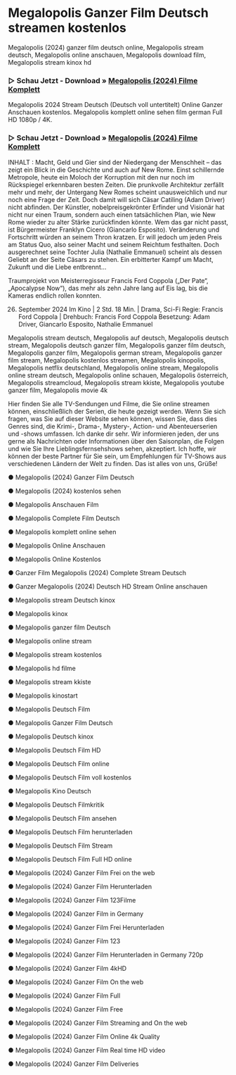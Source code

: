 # Megalopolis Ganzer Film Deutsch streamen kostenlos
Megalopolis (2024) ganzer film deutsch online, Megalopolis stream deutsch, Megalopolis online anschauen, Megalopolis download film, Megalopolis stream kinox hd

### ▷ Schau Jetzt - Download » [Megalopolis (2024) Filme Komplett](https://t.co/WTKQIK5TPP)

Megalopolis 2024 Stream Deutsch (Deutsch voll untertitelt) Online Ganzer Anschauen kostenlos. Megalopolis komplett online sehen film german Full HD 1080p / 4K.

### ▷ Schau Jetzt - Download » [Megalopolis (2024) Filme Komplett](https://t.co/WTKQIK5TPP)

INHALT : Macht, Geld und Gier sind der Niedergang der Menschheit – das zeigt ein Blick in die Geschichte und auch auf New Rome. Einst schillernde Metropole, heute ein Moloch der Korruption mit den nur noch im Rückspiegel erkennbaren besten Zeiten. Die prunkvolle Architektur zerfällt mehr und mehr, der Untergang New Romes scheint unausweichlich und nur noch eine Frage der Zeit. Doch damit will sich Cäsar Catiling (Adam Driver) nicht abfinden. Der Künstler, nobelpreisgekrönter Erfinder und Visionär hat nicht nur einen Traum, sondern auch einen tatsächlichen Plan, wie New Rome wieder zu alter Stärke zurückfinden könnte. Wem das gar nicht passt, ist Bürgermeister Franklyn Cicero (Giancarlo Esposito). Veränderung und Fortschritt würden an seinem Thron kratzen. Er will jedoch um jeden Preis am Status Quo, also seiner Macht und seinem Reichtum festhalten. Doch ausgerechnet seine Tochter Julia (Nathalie Emmanuel) scheint als dessen Geliebt an der Seite Cäsars zu stehen. Ein erbitterter Kampf um Macht, Zukunft und die Liebe entbrennt…

Traumprojekt von Meisterregisseur Francis Ford Coppola („Der Pate“, „Apocalypse Now“), das mehr als zehn Jahre lang auf Eis lag, bis die Kameras endlich rollen konnten.

26. September 2024 Im Kino | 2 Std. 18 Min. | Drama, Sci-Fi
Regie: Francis Ford Coppola | Drehbuch: Francis Ford Coppola
Besetzung: Adam Driver, Giancarlo Esposito, Nathalie Emmanuel

Megalopolis stream deutsch, Megalopolis auf deutsch, Megalopolis deutsch stream, Megalopolis deutsch ganzer film, Megalopolis ganzer film deutsch, Megalopolis ganzer film, Megalopolis german stream, Megalopolis ganzer film stream, Megalopolis kostenlos streamen, Megalopolis kinopolis, Megalopolis netflix deutschland, Megalopolis online stream, Megalopolis online stream deutsch, Megalopolis online schauen, Megalopolis österreich, Megalopolis streamcloud, Megalopolis stream kkiste, Megalopolis youtube ganzer film, Megalopolis movie 4k

Hier finden Sie alle TV-Sendungen und Filme, die Sie online streamen können, einschließlich der Serien, die heute gezeigt werden. Wenn Sie sich fragen, was Sie auf dieser Website sehen können, wissen Sie, dass dies Genres sind, die Krimi-, Drama-, Mystery-, Action- und Abenteuerserien und -shows umfassen. Ich danke dir sehr. Wir informieren jeden, der uns gerne als Nachrichten oder Informationen über den Saisonplan, die Folgen und wie Sie Ihre Lieblingsfernsehshows sehen, akzeptiert. Ich hoffe, wir können der beste Partner für Sie sein, um Empfehlungen für TV-Shows aus verschiedenen Ländern der Welt zu finden. Das ist alles von uns, Grüße!

● Megalopolis (2024) Ganzer Film Deutsch

● Megalopolis (2024) kostenlos sehen

● Megalopolis Anschauen Film

● Megalopolis Complete Film Deutsch

● Megalopolis komplett online sehen

● Megalopolis Online Anschauen

● Megalopolis Online Kostenlos

● Ganzer Film Megalopolis (2024) Complete Stream Deutsch

● Ganzer Megalopolis (2024) Deutsch HD Stream Online anschauen

● Megalopolis stream Deutsch kinox

● Megalopolis kinox

● Megalopolis ganzer film Deutsch

● Megalopolis online stream

● Megalopolis stream kostenlos

● Megalopolis hd filme

● Megalopolis stream kkiste

● Megalopolis kinostart

● Megalopolis Deutsch Film

● Megalopolis Ganzer Film Deutsch

● Megalopolis Deutsch kinox

● Megalopolis Deutsch Film HD

● Megalopolis Deutsch Film online

● Megalopolis Deutsch Film voll kostenlos

● Megalopolis Kino Deutsch

● Megalopolis Deutsch Filmkritik

● Megalopolis Deutsch Film ansehen

● Megalopolis Deutsch Film herunterladen

● Megalopolis Deutsch Film Stream

● Megalopolis Deutsch Film Full HD online

● Megalopolis (2024) Ganzer Film Frei on the web

● Megalopolis (2024) Ganzer Film Herunterladen

● Megalopolis (2024) Ganzer Film 123Filme

● Megalopolis (2024) Ganzer Film in Germany

● Megalopolis (2024) Ganzer Film Frei Herunterladen

● Megalopolis (2024) Ganzer Film 123

● Megalopolis (2024) Ganzer Film Herunterladen in Germany 720p

● Megalopolis (2024) Ganzer Film 4kHD

● Megalopolis (2024) Ganzer Film On the web

● Megalopolis (2024) Ganzer Film Full

● Megalopolis (2024) Ganzer Film Free

● Megalopolis (2024) Ganzer Film Streaming and On the web

● Megalopolis (2024) Ganzer Film Online 4k Quality

● Megalopolis (2024) Ganzer Film Real time HD video

● Megalopolis (2024) Ganzer Film Deliveries

